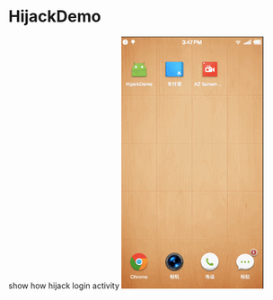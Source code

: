# HijackDemo
show how hijack login activity
![demo](https://github.com/tigerlove/HijackDemo/blob/master/screenshot/demo.gif)
